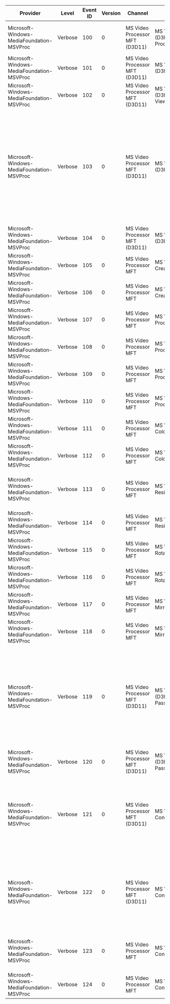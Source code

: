 Provider                                   |  Level    |  Event ID  |  Version  |  Channel                         |  Task                                                      |  Opcode  |  Keyword  |  Message
-------------------------------------------|-----------|------------|-----------|----------------------------------|------------------------------------------------------------|----------|-----------|---------------------------------------------------------------------------------------------------------------------------------------------------------------------------------------------------------------------------------------------------------------------------------------------------------------------------------------------------------------------------------------------------------------------------------------------------------
Microsoft-Windows-MediaFoundation-MSVProc  |  Verbose  |  100       |  0        |  MS Video Processor MFT (D3D11)  |  MS Video Processoft MFT (D3D11) - Create Video Processor  |          |           |  CreateVideoProcessor Device {VideoDevice}; VP {VP} ; Rate Conversion Index {RateConversionIndex}; PastFrames {PastFrames}
Microsoft-Windows-MediaFoundation-MSVProc  |  Verbose  |  101       |  0        |  MS Video Processor MFT (D3D11)  |  MS Video Processoft MFT (D3D11) - Create Input View       |          |           |  CreateView Sample {Sample}; BufferIndex {BufferIndex}; hr {hr}; View {View}
Microsoft-Windows-MediaFoundation-MSVProc  |  Verbose  |  102       |  0        |  MS Video Processor MFT (D3D11)  |  MS Video Processoft MFT (D3D11) - Create Output View      |          |           |  CreateView Sample {Sample}; BufferIndex {BufferIndex}; hr {hr}; View {View}
Microsoft-Windows-MediaFoundation-MSVProc  |  Verbose  |  103       |  0        |  MS Video Processor MFT (D3D11)  |  MS Video Processoft MFT (D3D11) - VideoProcessorBlt       |  Start   |           |  VPBlt obj={Object} Start Input Sample {InputSample}; Input Index {InputViewIndex}; Output Sample {OutputSample}; FrameOrField {InputFrameOrField}; OutputIndex {OutputIndex}; OutputFrame {OutputFrame}; ({SrcWidth}x{SrcHeight})..({Object}0x{Object}1) Input DXGI format {Object}2; Output DXGI format {Object}3; rotation {Object}4; mirrored {Object}5; lightLevelIn {Object}6; lightLevelOut {Object}7; srcColorSp {Object}8; dstColorSp {Object}9
Microsoft-Windows-MediaFoundation-MSVProc  |  Verbose  |  104       |  0        |  MS Video Processor MFT (D3D11)  |  MS Video Processoft MFT (D3D11) - VideoProcessorBlt       |  Stop    |           |  VPBlt Stop Output Sample {OutputSample}; hr {hr}
Microsoft-Windows-MediaFoundation-MSVProc  |  Verbose  |  105       |  0        |  MS Video Processor MFT          |  MS Video Processoft MFT - Create/Destroy MFT              |  Start   |           |  MFT_Start XVPMFT = {MSVProcObj}
Microsoft-Windows-MediaFoundation-MSVProc  |  Verbose  |  106       |  0        |  MS Video Processor MFT          |  MS Video Processoft MFT - Create/Destroy MFT              |  Stop    |           |  MFT_Stop XVPMFT = {MSVProcObj}
Microsoft-Windows-MediaFoundation-MSVProc  |  Verbose  |  107       |  0        |  MS Video Processor MFT          |  MS Video Processoft MFT - ProcessInput                    |  Start   |           |  ProcessInput_Start XVPMFT = {MSVProcObj}
Microsoft-Windows-MediaFoundation-MSVProc  |  Verbose  |  108       |  0        |  MS Video Processor MFT          |  MS Video Processoft MFT - ProcessInput                    |  Stop    |           |  ProcessInput_Stop  XVPMFT = {MSVProcObj} hr = {hr}
Microsoft-Windows-MediaFoundation-MSVProc  |  Verbose  |  109       |  0        |  MS Video Processor MFT          |  MS Video Processoft MFT - ProcessOutput                   |  Start   |           |  ProcessOutput_Start XVPMFT = {MSVProcObj}
Microsoft-Windows-MediaFoundation-MSVProc  |  Verbose  |  110       |  0        |  MS Video Processor MFT          |  MS Video Processoft MFT - ProcessOutput                   |  Stop    |           |  ProcessOutput_Stop  XVPMFT = {MSVProcObj} hr = {hr}
Microsoft-Windows-MediaFoundation-MSVProc  |  Verbose  |  111       |  0        |  MS Video Processor MFT          |  MS Video Processoft MFT - ColorConv                       |  Start   |           |  ColorConv_Start fourCCSrc = {fourCCSrc}; fourCCDst = {fourCCDst}
Microsoft-Windows-MediaFoundation-MSVProc  |  Verbose  |  112       |  0        |  MS Video Processor MFT          |  MS Video Processoft MFT - ColorConv                       |  Stop    |           |  ColorConv_Stop
Microsoft-Windows-MediaFoundation-MSVProc  |  Verbose  |  113       |  0        |  MS Video Processor MFT          |  MS Video Processoft MFT - Resizer                         |  Start   |           |  Resizer_Start fourCC = {fourCC}; srcWidth = {srcWidth}; srcHeight = {srcHeight}; dstWidth = {dstWidth}; dstHeight = {dstHeight}
Microsoft-Windows-MediaFoundation-MSVProc  |  Verbose  |  114       |  0        |  MS Video Processor MFT          |  MS Video Processoft MFT - Resizer                         |  Stop    |           |  Resizer_Stop
Microsoft-Windows-MediaFoundation-MSVProc  |  Verbose  |  115       |  0        |  MS Video Processor MFT          |  MS Video Processoft MFT - Rotation                        |  Start   |           |  Rotation_Start fourCC = {fourCC}; Rotation = {Rotation}
Microsoft-Windows-MediaFoundation-MSVProc  |  Verbose  |  116       |  0        |  MS Video Processor MFT          |  MS Video Processoft MFT - Rotation                        |  Stop    |           |  Rotation_Stop
Microsoft-Windows-MediaFoundation-MSVProc  |  Verbose  |  117       |  0        |  MS Video Processor MFT          |  MS Video Processoft MFT - Mirror                          |  Start   |           |  Mirror_Start fourCC = {fourCC}; Mirror = {Mirror}
Microsoft-Windows-MediaFoundation-MSVProc  |  Verbose  |  118       |  0        |  MS Video Processor MFT          |  MS Video Processoft MFT - Mirror                          |  Stop    |           |  Mirror_Stop
Microsoft-Windows-MediaFoundation-MSVProc  |  Verbose  |  119       |  0        |  MS Video Processor MFT (D3D11)  |  MS Video Processoft MFT (D3D11) - Shader Fallback Pass    |  Start   |           |  D3DShader Start obj={MSVProcObj} context={Context} input views={uiInputViewCount} output views={uiOutputViewCount} width={uiOutWidth} height={uiOutHeight} offsetX={uiOffsetX} offsetY={uiOffsetY} input DXGI format={SourceFormat} output DXGI format={MSVProcObj}0 shader={MSVProcObj}1 lightLevelIn={MSVProcObj}2 lightLevelOut={MSVProcObj}3 srcColorSp={MSVProcObj}4 dstColorSp={MSVProcObj}5
Microsoft-Windows-MediaFoundation-MSVProc  |  Verbose  |  120       |  0        |  MS Video Processor MFT (D3D11)  |  MS Video Processoft MFT (D3D11) - Shader Fallback Pass    |  Stop    |           |  D3DShader Stop obj={MSVProcObj}
Microsoft-Windows-MediaFoundation-MSVProc  |  Verbose  |  121       |  0        |  MS Video Processor MFT (D3D11)  |  MS Video Processoft MFT - ConfigureInputHDRMetadata       |          |           |  ConfigureInputHDRMetadata obj={MSVProcObj} red = ({RedPrimaryX};{RedPrimaryY}) green = ({GreenPrimaryX};{GreenPrimaryY}) blue = ({BluePrimaryX};{BluePrimaryY}) white = ({WhitePrimaryX};{WhitePrimaryY}) max = {MSVProcObj}0 min = {MSVProcObj}1
Microsoft-Windows-MediaFoundation-MSVProc  |  Verbose  |  122       |  0        |  MS Video Processor MFT (D3D11)  |  MS Video Processoft MFT - ConfigureOutputHDRMetadata      |          |           |  ConfigureOutputHDRMetadata obj={MSVProcObj} red = ({RedPrimaryX};{RedPrimaryY}) green = ({GreenPrimaryX};{GreenPrimaryY}) blue = ({BluePrimaryX};{BluePrimaryY}) white = ({WhitePrimaryX};{WhitePrimaryY}) max = {MSVProcObj}0 min = {MSVProcObj}1
Microsoft-Windows-MediaFoundation-MSVProc  |  Verbose  |  123       |  0        |  MS Video Processor MFT          |  MS Video Processor MFT - Constriction Resizer             |  Start   |           |  Constriction_Resizer_Start fourCC = {fourCC}; srcWidth = {srcWidth}; srcHeight = {srcHeight}; dstWidth = {dstWidth}; dstHeight = {dstHeight}
Microsoft-Windows-MediaFoundation-MSVProc  |  Verbose  |  124       |  0        |  MS Video Processor MFT          |  MS Video Processor MFT - Constriction Resizer             |  Stop    |           |  Constriction_Resizer_Stop